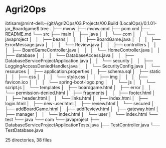# Agri2Ops

ibtisam@mint-dell:~/git/Agri2Ops/03.Projects/00.Build (LocalOps)/0.1.01-jar_Boardgame$ tree
.
├── mvnw
├── mvnw.cmd
├── pom.xml
├── README.md
└── src
    ├── main
    │   ├── java
    │   │   └── com
    │   │       └── javaproject
    │   │           ├── beans
    │   │           │   ├── BoardGame.java
    │   │           │   ├── ErrorMessage.java
    │   │           │   └── Review.java
    │   │           ├── controllers
    │   │           │   ├── BoardGameController.java
    │   │           │   └── HomeController.java
    │   │           ├── database
    │   │           │   └── DatabaseAccess.java
    │   │           ├── DatabaseServiceProjectApplication.java
    │   │           └── security
    │   │               ├── LoggingAccessDeniedHandler.java
    │   │               └── SecurityConfig.java
    │   └── resources
    │       ├── application.properties
    │       ├── schema.sql
    │       ├── static
    │       │   ├── css
    │       │   │   └── style.css
    │       │   ├── img
    │       │   │   ├── favicon.ico
    │       │   │   └── spring-boot-logo.png
    │       │   └── js
    │       │       └── script.js
    │       └── templates
    │           ├── boardgame.html
    │           ├── error
    │           │   └── permission-denied.html
    │           ├── fragments
    │           │   ├── footer.html
    │           │   ├── header.html
    │           │   └── links.html
    │           ├── index.html
    │           ├── login.html
    │           ├── new-user.html
    │           ├── review.html
    │           └── secured
    │               ├── addBoardGame.html
    │               ├── addReview.html
    │               ├── gateway.html
    │               ├── manager
    │               │   └── index.html
    │               └── user
    │                   └── index.html
    └── test
        └── java
            └── com
                └── javaproject
                    ├── DatabaseServiceProjectApplicationTests.java
                    ├── TestController.java
                    └── TestDatabase.java

25 directories, 38 files


